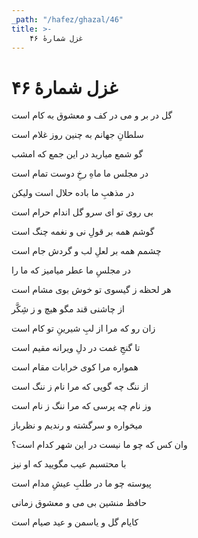 ```yaml
---
_path: "/hafez/ghazal/46"
title: >-
    غزل شمارهٔ ۴۶
---
```

# غزل شمارهٔ ۴۶

<div class="b" id="bn1"><div class="m1"><p>گل در بر و می در کف و معشوق به کام است</p></div>
<div class="m2"><p>سلطانِ جهانم به چنین روز غلام است</p></div></div>
<div class="b" id="bn2"><div class="m1"><p>گو شمع میارید در این جمع که امشب</p></div>
<div class="m2"><p>در مجلس ما ماهِ رخِ دوست تمام است</p></div></div>
<div class="b" id="bn3"><div class="m1"><p>در مذهبِ ما باده حلال است ولیکن</p></div>
<div class="m2"><p>بی روی تو ای سرو گل اندام حرام است</p></div></div>
<div class="b" id="bn4"><div class="m1"><p>گوشم همه بر قولِ نی و نغمه چنگ است</p></div>
<div class="m2"><p>چشمم همه بر لعلِ لب و گردش جام است</p></div></div>
<div class="b" id="bn5"><div class="m1"><p>در مجلسِ ما عطر میامیز که ما را</p></div>
<div class="m2"><p>هر لحظه ز گیسوی تو خوش بوی مشام است</p></div></div>
<div class="b" id="bn6"><div class="m1"><p>از چاشنی قند مگو هیچ و ز شِکَّر</p></div>
<div class="m2"><p>زان رو که مرا از لبِ شیرینِ تو کام است</p></div></div>
<div class="b" id="bn7"><div class="m1"><p>تا گنجِ غمت در دلِ ویرانه مقیم است</p></div>
<div class="m2"><p>همواره مرا کوی خرابات مقام است</p></div></div>
<div class="b" id="bn8"><div class="m1"><p>از ننگ چه گویی که مرا نام ز ننگ است</p></div>
<div class="m2"><p>وز نام چه پرسی که مرا ننگ ز نام است</p></div></div>
<div class="b" id="bn9"><div class="m1"><p>میخواره و سرگشته و رندیم و نظرباز</p></div>
<div class="m2"><p>وان کس که چو ما نیست در این شهر کدام است؟</p></div></div>
<div class="b" id="bn10"><div class="m1"><p>با محتسبم عیب مگویید که او نیز</p></div>
<div class="m2"><p>پیوسته چو ما در طلبِ عیشِ مدام است</p></div></div>
<div class="b" id="bn11"><div class="m1"><p>حافظ منشین بی می و معشوق زمانی</p></div>
<div class="m2"><p>کایام گل و یاسمن و عید صیام است</p></div></div>
